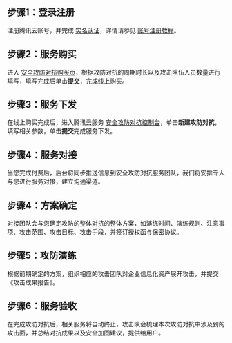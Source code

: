 ## 步骤1：登录注册

注册腾讯云账号，并完成 [实名认证](https://cloud.tencent.com/document/product/378/10496)，详情请参见 [账号注册教程](https://cloud.tencent.com/document/product/378/17985)。

## 步骤2：服务购买
进入 [安全攻防对抗购买页](https://buy.cloud.tencent.com/cadc)，根据攻防对抗的周期时长以及攻击队伍人员数量进行填写，填写完成后单击**提交**，完成线上购买。


## 步骤3：服务下发
在线上购买完成后，进入腾讯云服务 [安全攻防对抗控制台](https://console.cloud.tencent.com/mss/cadc)，单击**新建攻防对抗**，填写相关参数，单击**提交**完成服务下发。


## 步骤4：服务对接
当您完成付费后，后台将同步推送信息到安全攻防对抗服务团队，我们将安排专人与您进行服务对接，建立沟通渠道。



## 步骤4：方案确定
对接团队会与您确定攻防的整体对抗的整体方案，如演练时间、演练规则、注意事项、攻击范围、攻击目标、攻击手段，并签订授权函与保密协议。



## 步骤5：攻防演练
根据前期确定的方案，组织相应的攻击团队对企业信息化资产展开攻击，并提交《攻击成果报告》。


## 步骤6：服务验收
在完成攻防对抗后，相关服务将自动终止，攻击队会梳理本次攻防对抗中涉及到的攻击面，并总结对抗成果以及安全加固建议，提供给用户。

